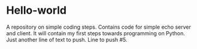 # Hello-world
A repository on simple coding steps. Contains code for simple echo server and client.
It will contain my first steps towards programming on Python.
Just another line of text to push.
Line to push #5.
<html></html>
